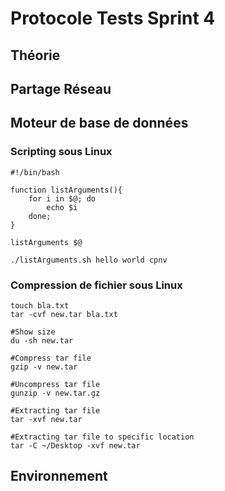 # Protocole Tests Sprint 4

## Théorie

## Partage Réseau

## Moteur de base de données

### Scripting sous Linux

```text
#!/bin/bash

function listArguments(){
    for i in $@; do
        echo $i
    done;
}

listArguments $@

./listArguments.sh hello world cpnv
```

### Compression de fichier sous Linux

```text
touch bla.txt
tar -cvf new.tar bla.txt

#Show size
du -sh new.tar

#Compress tar file
gzip -v new.tar

#Uncompress tar file
gunzip -v new.tar.gz

#Extracting tar file
tar -xvf new.tar

#Extracting tar file to specific location
tar -C ~/Desktop -xvf new.tar
```

## Environnement

